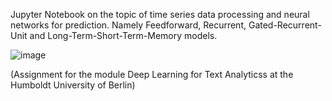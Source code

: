 Jupyter Notebook on the topic of time series data processing and neural networks for prediction. Namely Feedforward, Recurrent, Gated-Recurrent-Unit and Long-Term-Short-Term-Memory models. 

![image](https://github.com/arnemaass/timseries_neural_nets/assets/122759305/5a01985f-599e-4390-b76a-33d50df22f87)

(Assignment for the module Deep Learning for Text Analyticss at the Humboldt University of Berlin)
